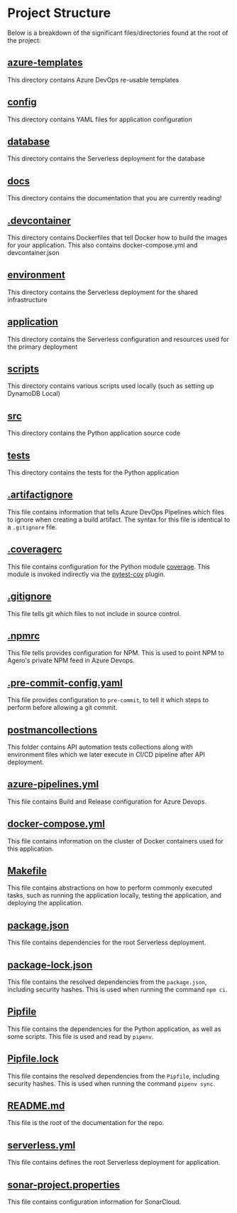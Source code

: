 # Project Structure

Below is a breakdown of the significant files/directories found at the root of the project:

## [azure-templates](/pipelines/azure-templates)
This directory contains Azure DevOps re-usable templates

## [config](/config)
This directory contains YAML files for application configuration

## [database](/infrastructure/database)
This directory contains the Serverless deployment for the database

## [docs](/docs)
This directory contains the documentation that you are currently reading!

## [.devcontainer](/.devcontainer)
This directory contains Dockerfiles that tell Docker how to build the images for your application. This also contains docker-compose.yml and devcontainer.json

## [environment](/infrastructure/environment)
This directory contains the Serverless deployment for the shared infrastructure

## [application](/infrastructure/application)
This directory contains the Serverless configuration and resources used for the primary deployment

## [scripts](/scripts)
This directory contains various scripts used locally (such as setting up DynamoDB Local)

## [src](/src)
This directory contains the Python application source code

## [tests](/tests)
This directory contains the tests for the Python application

## [.artifactignore](/.artifactignore)
This file contains information that tells Azure DevOps Pipelines which files to ignore when creating a build artifact.
The syntax for this file is identical to a `.gitignore` file.

## [.coveragerc](/.coveragerc)
This file contains configuration for the Python module [coverage](https://pypi.org/project/coverage/).  This module is
invoked indirectly via the [pytest-cov](https://pypi.org/project/pytest-cov/) plugin.

## [.gitignore](/.gitignore)
This file tells git which files to not include in source control.

## [.npmrc](/.npmrc)
This file tells provides configuration for NPM.  This is used to point NPM to Agero's private NPM feed in Azure Devops.

## [.pre-commit-config.yaml](/.pre-commit-config.yaml)
This file provides configuration to `pre-commit`, to tell it which steps to perform before allowing a git commit.

## [postmancollections](/postmancollections)
This folder contains API automation tests collections along with environment files which we later execute in CI/CD pipeline after API deployment.

## [azure-pipelines.yml](/pipelines/azure-pipelines.yml)
This file contains Build and Release configuration for Azure Devops.

## [docker-compose.yml](/.devcontainers/docker-compose.yml)
This file contains information on the cluster of Docker containers used for this application.

## [Makefile](/Makefile)
This file contains abstractions on how to perform commonly executed tasks, such as running the application locally,
testing the application, and deploying the application.

## [package.json](/package.json)
This file contains dependencies for the root Serverless deployment.

## [package-lock.json](/package-lock.json)
This file contains the resolved dependencies from the `package.json`, including security hashes.  This is used when
running the command `npm ci`.

## [Pipfile](/Pipfile)
This file contains the dependencies for the Python application, as well as some scripts.  This file is used and read
by `pipenv`.

## [Pipfile.lock](/Pipfile.lock)
This file contains the resolved dependencies from the `Pipfile`, including security hashes.  This is used when running
the command `pipenv sync`.

## [README.md](/README.md)
This file is the root of the documentation for the repo.

## [serverless.yml](/serverless.yml)
This file contains defines the root Serverless deployment for application.

## [sonar-project.properties](/sonar-project.properties)
This file contains configuration information for SonarCloud.
